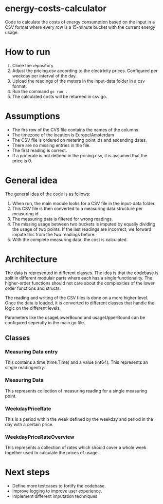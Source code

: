 # energy-costs-calculator
Code to calculate the costs of energy consumption based on the input in a CSV format where every row is a 15-minute bucket with the current energy usage.

# How to run
1. Clone the repository.
2. Adjust the pricing.csv according to the electricity prices. Configured per weekday per interval of the day.
3. Upload the readings of the meters in the input-data folder in a csv format.
4. Run the command <code>go run .</code>
5. The calculated costs will be returned in csv.go.

# Assumptions
* The firs row of the CVS file contains the names of the columns. 
* The timezone of the location is Europe/Amsterdam
* The CSV file is ordered on metering point ids and ascending dates. 
* There are no missing entries in the file.
* The first reading is correct.
* If a pricerate is not defined in the pricing.csv, it is assumed that the price is 0.

# General idea
The general idea of the code is as follows:
1. When run, the main module looks for a CSV file in the input-data folder. 
2. This CSV file is then converted to a measuring data structure per measuring id.
3. The measuring data is filtered for wrong readings.
4. The missing usage between two buckets is imputed by equally dividing the usage of two points. If the last readings are incorrect, we forward impute this from the two readings before.
5. With the complete measuring data, the cost is calculated.

# Architecture
The data is represented in different classes. The idea is that the codebase is split in different modulair parts where each has a single functionality. The higher-order functions should not care about the complexities of the lower order functions and structs.

The reading and writing of the CSV files is done on a more higher level. Once the data is loaded, it is converted to different classes that handle the logic on the different levels.

Parameters like the usageLowerBound and usageUpperBound can be configured seperatly in the main.go file.

## Classes

### Measuring Data entry
This contains a time (time.Time) and a value (int64). This represents an single readingentry.

### Measuring Data
This represents collection of measuring reading for a single measuring point.

### WeekdayPriceRate
This is a period within the week defined by the weekday and period in the day with a certain price.

### WeekdayPriceRateOverview
This represents a collection of rates which should cover a whole week together used to calculate the prices of usage.

# Next steps
* Define more testcases to fortify the codebase.
* Improve logging to improve user experience.
* Implement different imputation techniques